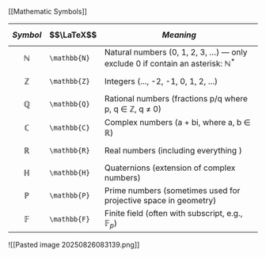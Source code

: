  [[Mathematic Symbols]]

| $$Symbol$$     | $$\LaTeX$$   | $$Meaning$$                                                        |
| -------------- | ------------ | ------------------------------------------------------------------ |
| $$\mathbb{N}$$ | `\mathbb{N}` | Natural numbers (0, 1, 2, 3, …) — only exclude 0 if contain an asterisk: $\mathbb{N}^{*}$ |
| $$\mathbb{Z}$$ | `\mathbb{Z}` | Integers (..., -2, -1, 0, 1, 2, ...)                               |
| $$\mathbb{Q}$$ | `\mathbb{Q}` | Rational numbers (fractions p/q where p, q ∈ ℤ, q ≠ 0)             |
| $$\mathbb{C}$$ | `\mathbb{C}` | Complex numbers (a + bi, where a, b ∈ ℝ)                           |
| $$\mathbb{R}$$ | `\mathbb{R}` | Real numbers (including everything )                               |
| $$\mathbb{H}$$ | `\mathbb{H}` | Quaternions (extension of complex numbers)                         |
| $$\mathbb{P}$$ | `\mathbb{P}` | Prime numbers (sometimes used for projective space in geometry)    |
| $$\mathbb{F}$$ | `\mathbb{F}` | Finite field (often with subscript, e.g., $\mathbb{F}_p$)          |

![[Pasted image 20250826083139.png]]